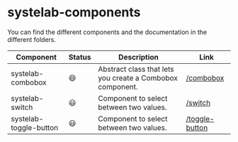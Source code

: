 # systelab-components

You can find the different components and the documentation in the different folders.

Component | Status | Description | Link
--------- | ------ | ----------- | ----
systelab-combobox | :smile: | Abstract class that lets you create a Combobox component. | [/combobox](./combobox)
systelab-switch | :smiley: | Component to select between two values. |  [/switch](./switch)
systelab-toggle-button | :smiley: | Component to select between two values. |  [/toggle-button](./toggle-button)
